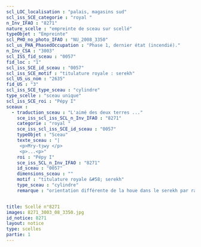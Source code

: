 ```yaml
---
scl_LOC_localisation : "palais, magasins sud"
scl_iss_SCE_categorie : "royal "
n_Inv_IFAO : "8271"
nature_scelle : "empreinte de sceau sur scellé"
typeObjet : "Empreinte"
scl_PHO_no_photo_IFAO : "NU_2008_3350"
scl_us_PHA_PhasedOccupation : "Phase 1, dernier état (incendié)."
n_Inv_CSA : "3003"
scl_ISS_fid_sceau : "0057"
fid_loc : "1"
scl_iss_SCE_id_sceau : "0057"
scl_iss_SCE_motif : "titulature royale : serekh"
scl_US_us_nom : "2635"
fid_US : "3"
scl_iss_SCE_type_sceau : "cylindre"
type_scelle : "sceau unique"
scl_iss_SCE_roi : "Pépy I"
sceaux :
  - traduction_sceau : "L'aimé des deux terres ..."
    sce_iss_scl_iss_SCL_n_Inv_IFAO : "8271"
    categorie : "royal "
    sce_iss_scl_iss_SCE_id_sceau : "0057"
    typeObjet : "Sceau"
    texte_sceau : "|
     <p>Mry-tȝwy </p>
     <p>...<p>"
    roi : "Pépy I"
    sce_iss_SCL_n_Inv_IFAO : "8271"
    id_sceau : "0057"
    dimensions_sceau : ""
    motif : "titulature royale &#58; serekh"
    type_sceau : "cylindre"
    remarque : "orientation différente de la houe dans le serekh par rapport aux autres sceaux de Pépy I &#58; cp. 055, peut-être le même sceau. À côté du serekh, probablement la déesse Hathor trônant."


title: Scellé n°8271
images: 8271_3003_08_3350.jpg
id_notice: 8271
layout: notice
type: scelles
partie: 1
---
```

